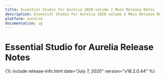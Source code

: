 ```yaml
---
title: Essential Studio for Aurelia 2020 volume 2 Main Release Notes  
description: Essential Studio for Aurelia 2020 volume 2 Main Release Notes  
platform: aurelia
documentation: ug
---
```


# Essential Studio for Aurelia  Release Notes  

{% include release-info.html date="July 7, 2020"  version="v18.2.0.44" %} 






